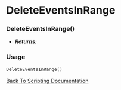 # DeleteEventsInRange

### DeleteEventsInRange()
- ***Returns:*** 

### Usage

```Lua
DeleteEventsInRange()
```


[Back To Scripting Documentation](../README.md)
